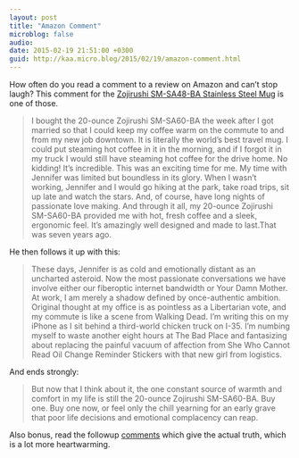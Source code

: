 ```yaml
---
layout: post
title: "Amazon Comment"
microblog: false
audio: 
date: 2015-02-19 21:51:00 +0300
guid: http://kaa.micro.blog/2015/02/19/amazon-comment.html
---
```

<p>How often do you read a comment to a review on Amazon and can&rsquo;t stop laugh? This comment for the <a href="http://www.amazon.com/dp/B00HYOGTTG">Zojirushi SM-SA48-BA Stainless Steel Mug</a> is one of those.</p>

<blockquote>
  <p>I bought the 20-ounce Zojirushi SM-SA60-BA the week after I got married so that I could keep my coffee warm on the commute to and from my new job downtown. It is literally the world&rsquo;s best travel mug. I could put steaming hot coffee in it in the morning, and if I forgot it in my truck I would still have steaming hot coffee for the drive home. No kidding! It&rsquo;s incredible. This was an exciting time for me. My time with Jennifer was limited but boundless in its glory. When I wasn&rsquo;t working, Jennifer and I would go hiking at the park, take road trips, sit up late and watch the stars. And, of course, have long nights of passionate love making. And through it all, my 20-ounce Zojirushi SM-SA60-BA provided me with hot, fresh coffee and a sleek, ergonomic feel. It&rsquo;s amazingly well designed and made to last.That was seven years ago.</p>
</blockquote>

<p>He then follows it up with this:</p>

<blockquote>
  <p>These days, Jennifer is as cold and emotionally distant as an uncharted asteroid. Now the most passionate conversations we have involve either our fiberoptic internet bandwidth or Your Damn Mother. At work, I am merely a shadow defined by once-authentic ambition. Original thought at my office is as pointless as a Libertarian vote, and my commute is like a scene from Walking Dead. I&rsquo;m writing this on my iPhone as I sit behind a third-world chicken truck on I-35. I&rsquo;m numbing myself to waste another eight hours at The Bad Place and fantasizing about replacing the painful vacuum of affection from She Who Cannot Read Oil Change Reminder Stickers with that new girl from logistics.</p>
</blockquote>

<p>And ends strongly:</p>

<blockquote>
  <p>But now that I think about it, the one constant source of warmth and comfort in my life is still the 20-ounce Zojirushi SM-SA60-BA. Buy one. Buy one now, or feel only the chill yearning for an early grave that poor life decisions and emotional complacency can reap.</p>
</blockquote>

<p>Also bonus, read the followup <a href="http://www.amazon.com/review/R37USG0ZWZUEQM/ref=cm_cr_dp_cmt?ie=UTF8&amp;ASIN=B00HYOGUM2&amp;nodeID=284507&amp;store=kitchen#wasThisHelpful">comments</a> which give the actual truth, which is a lot more heartwarming.</p>
